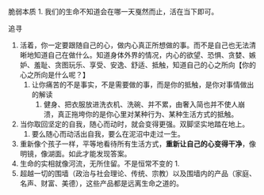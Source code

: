 脆弱本质
	1. 我们的生命不知道会在哪一天戛然而止，活在当下即可。

追寻
1. 活着，你一定要跟随自己的心，做内心真正所想做的事。而不是自己也无法清晰地知道自己在做什么。知道身体外界的情况，内心的欲望、恐惧、贪婪、嫉妒、羞耻、贪图玩乐、享受、安逸、舒适、抵触，知道自己的心之所向【你的心之所向是什么呢？】
	1. 让你痛苦的不是事实，不是需要做的事，而是你的抵触，是你对事情做出的解读
		1. 健身、把衣服放进洗衣机、洗碗、并不累，由奢入简也并不使人崩溃，真正拖垮你的是你心里对某种行为、某种生活方式的抵触。
2. 当你取回坚定的自我，随心而动时，就会变得更强。双脚坚实地踏在地上。
	1. 要么随心而动活出自我，要么在泥沼中走过一生。
3. 重新像个孩子一样，平等地看待所有生活方式，**重新让自己的心变得干净**，像明镜，像湖面。如此才能发现答案。
4. 生命的实相就像河流，无所住留。不是恒常不变的
	1. 
5. 超越一切的围墙（政治与社会理论、传统、宗教）以及围墙内的产品（家庭、名声、财富、美德），这些产品都是远离生命之道的。